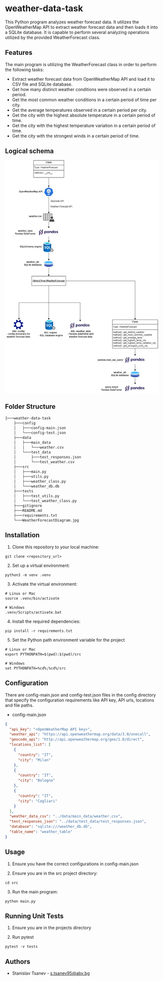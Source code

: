 # weather-data-task

This Python program analyzes weather forecast data. It utilizes the OpenWeatherMap API to extract weather forecast data
and then loads it into a SQLite database. It is capable to perform several analyzing operations utilized by the provided
WeatherForecast class.

## Features

The main program is utilizing the WeatherForecast class in order to perform the following tasks:

- Extract weather forecast data from OpenWeatherMap API and load it to CSV file and SQLite database.
- Get how many distinct weather conditions were observed in a certain period.
- Get the most common weather conditions in a certain period of time per city.
- Get the average temperatures observed in a certain period per city.
- Get the city with the highest absolute temperature in a certain period of time.
- Get the city with the highest temperature variation in a certain period of time.
- Get the city with the strongest winds in a certain period of time.

## Logical schema

![](WeatherForecastDiagram.jpg)

## Folder Structure

```
├───weather-data-task
    ├───config
    │   ├───config-main.json
    │   └───config-test.json	
    ├───data
    │   ├───main_data
    │   │   └───weather.csv
    │   └───test_data
    │       ├───test_responses.json
    │       └───test_weather.csv
    ├───src
    │   ├───main.py
    │   ├───utils.py
    │   ├───weather_class.py
    │   └───weather_db.db
    ├───tests
    │   ├───test_utils.py
    │   └───test_weather_class.py
    ├───gitignore
    ├───README.md
    ├───requirements.txt
    └───WeatherForecastDiagram.jpg
```

## Installation

1. Clone this repository to your local machine:

```shell
git clone <repository_url>
```

2. Set up a virtual environment:

```shell
python3 -m venv .venv
```

3. Activate the virtual environment:

```shell
# Linux or Mac
source .venv/bin/activate
```

```shell
# Windows
.venv/Scripts/activate.bat
```

4. Install the required dependencies:

```shell
pip install -r requirements.txt
```

5. Set the Python path environment variable for the project

```shell
# Linux or Mac
export PYTHONPATH=$(pwd):$(pwd)/src
```

```shell
# Windows
set PYTHONPATH=%cd%;%cd%/src
```

## Configuration

There are config-main.json and config-test.json files in the config directory that specify the configuration requirements
like API key, API urls, locations and file paths.

- config-main.json
```json
{
  "api_key": "<OpenWeatherMap API key>",
  "weather_api": "https://api.openweathermap.org/data/3.0/onecall",
  "geocode_api": "http://api.openweathermap.org/geo/1.0/direct",
  "locations_list": [
    {
      "country": "IT",
      "city": "Milan"
    },
    {
      "country": "IT",
      "city": "Bologna"
    },
    {
      "country": "IT",
      "city": "Cagliari"
    }
  ],
  "weather_data_csv": "../data/main_data/weather.csv",
  "test_responses_json": "../data/test_data/test_responses.json",
  "database": "sqlite:///weather_db.db",
  "table_name": "weather_table"
}
```

## Usage

1. Ensure you have the correct configurations in config-main.json

2. Ensure you are in the src project directory:

```shell
cd src
```

3. Run the main program:

```shell
python main.py
```

## Running Unit Tests

1. Ensure you are in the projects directory

2. Run pytest

```shell
pytest -v tests
```

## Authors

- Stanislav Tsanev - s.tsanev95@abv.bg